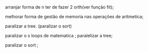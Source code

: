 arranjar forma de n ter de fazer 2 orth(ver função fit);

melhorar forma de gestão de memoria nas operações de aritmetica;

paralizar a tree.
(paralizar o sort)

paralizar o s loops de matematica ;
paralelizar a tree;

paralizar o sort ;
